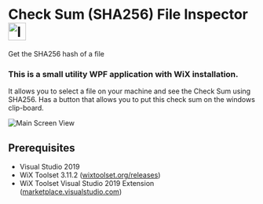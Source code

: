 # Check Sum (SHA256) File Inspector <img src="../master/CheckSumSHA256Inspector/Resources/check-doc-64.png" Alt="Icon View" height="36px;" />  
Get the SHA256 hash of a file

### This is a small utility WPF application with WiX installation. 
It allows you to select a file on your machine and see the Check Sum using SHA256. Has a button that allows you to put this check sum on the windows clip-board.

<img src="../master/CheckSumSHA256Inspector/Resources/appImage.png" Alt="Main Screen View" />

## Prerequisites
 - Visual Studio 2019 
 - WiX Toolset 3.11.2 (<a href="https://wixtoolset.org/releases/" target="_blank">wixtoolset.org/releases</a>)
 - WiX Toolset Visual Studio 2019 Extension (<a href="https://marketplace.visualstudio.com/items?itemName=WixToolset.WixToolsetVisualStudio2019Extension"  target="_blank">marketplace.visualstudio.com</a>)
